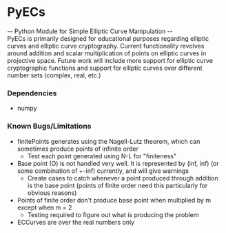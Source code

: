 # PyECs
-- Python Module for Simple Elliptic Curve Manipulation --  
PyECs is primarily designed for educational purposes regarding elliptic curves and elliptic curve cryptography.  Current functionality revolves around addition and scalar multiplication of points on elliptic curves in projective space.  Future work will include more support for elliptic curve cryptographic functions and support for elliptic curves over different number sets (complex, real, etc.)
### Dependencies
- numpy
### Known Bugs/Limitations
- finitePoints generates using the Nagell-Lutz theorem, which can sometimes produce points of infinite order
  - Test each point generated using N-L for "finiteness"
- Base point (O) is not handled very well.  It is represented by (inf, inf) (or some combination of +-inf) currently, and will give warnings
  - Create cases to catch whenever a point produced through addition is the base point (points of finite order need this particularly for obvious reasons)
- Points of finite order don't produce base point when multiplied by m except when m = 2
  - Testing required to figure out what is producing the problem
- ECCurves are over the real numbers only
